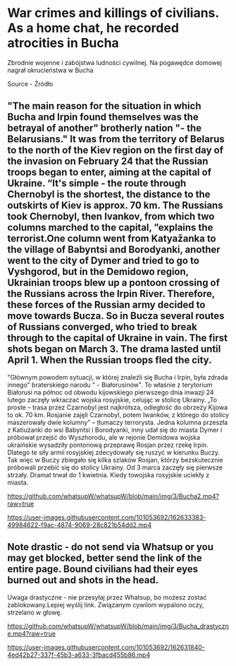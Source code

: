 # War crimes and killings of civilians. As a home chat, he recorded atrocities in Bucha
Zbrodnie wojenne i zabójstwa ludności cywilnej. Na pogawędce domowej nagrał okrucieństwa w Bucha

Source - Źródło
[<BBC Bucha>](<https://www.bbc.com/ukrainian/features-60980624/>)
[<BBC Bucha>](<https://www.bbc.com/ukrainian/features-60747432/>)
  
## "The main reason for the situation in which Bucha and Irpin found themselves was the betrayal of another" brotherly nation "- the Belarusians." It was from the territory of Belarus to the north of the Kiev region on the first day of the invasion on February 24 that the Russian troops began to enter, aiming at the capital of Ukraine. “It's simple - the route through Chernobyl is the shortest, the distance to the outskirts of Kiev is approx. 70 km. The Russians took Chernobyl, then Ivankov, from which two columns marched to the capital, ”explains the terrorist.One column went from Katyažanka to the village of Babyntsi and Borodyanki, another went to the city of Dymer and tried to go to Vyshgorod, but in the Demidowo region, Ukrainian troops blew up a pontoon crossing of the Russians across the Irpin River. Therefore, these forces of the Russian army decided to move towards Bucza. So in Bucza several routes of Russians converged, who tried to break through to the capital of Ukraine in vain. The first shots began on March 3. The drama lasted until April 1. When the Russian troops fled the city.
  
 "Głównym powodem sytuacji, w której znaleźli się Bucha i Irpin, była zdrada innego" braterskiego narodu " - Białorusinów". To właśnie z terytorium Białorusi na północ od obwodu kijowskiego pierwszego dnia inwazji 24 lutego zaczęły wkraczać wojska rosyjskie, celując w stolicę Ukrainy. „To proste – trasa przez Czarnobyl jest najkrótsza, odległość do obrzeży Kijowa to ok. 70 km. Rosjanie zajęli Czarnobyl, potem Iwanków, z którego do stolicy maszerowały dwie kolumny” – tłumaczy terrorysta.
Jedna kolumna przeszła z Katiużanki do wsi Babyntsi i Borodyanki, inny udał się do miasta Dymer i próbował przejść do Wyszhorodu, ale w rejonie Demidowa wojska ukraińskie wysadziły pontonową przeprawę Rosjan przez rzekę Irpin. Dlatego te siły armii rosyjskiej zdecydowały się ruszyć w kierunku Buczy. Tak więc w Buczy zbiegało się kilka szlaków Rosjan, którzy bezskutecznie próbowali przebić się do stolicy Ukrainy.
  Od 3 marca zaczęły się pierwsze strzały. Dramat trwał do 1 kwietnia. Kiedy towojska rosyjskie uciekły z miasta.

https://github.com/whatsupW/whatsupW/blob/main/img/3/Bucha2.mp4?raw=true

https://user-images.githubusercontent.com/101053692/162633383-49984622-f9ac-4874-9069-28c821b54dd2.mp4





## Note drastic - do not send via Whatsup or you may get blocked, better send the link of the entire page. Bound civilians had their eyes burned out and shots in the head.
Uwaga drastyczne - nie przesyłaj przez Whatsup, bo możesz zostać zablokowany.Lepiej wyślij link.  Związanym cywilom wypalono oczy, strzelano w głowę.

https://github.com/whatsupW/whatsupW/blob/main/img/3/Bucha_drastyczne.mp4?raw=true

https://user-images.githubusercontent.com/101053692/162631840-4ed42b27-337f-45b3-a633-3fbacd455b86.mp4
